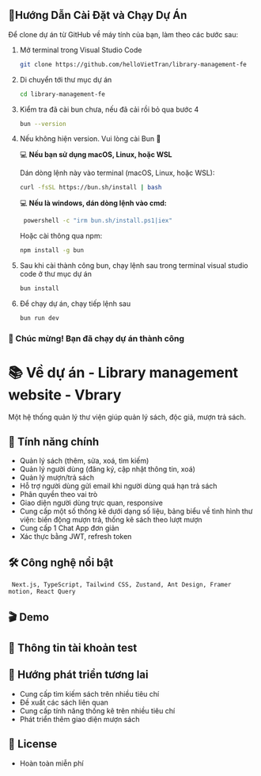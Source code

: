 ## 📌Hướng Dẫn Cài Đặt và Chạy Dự Án

Để clone dự án từ GitHub về máy tính của bạn, làm theo các bước sau:

1. Mở terminal trong Visual Studio Code
   ```bash
   git clone https://github.com/helloVietTran/library-management-fe
2. Di chuyển tới thư mục dự án
   ```bash
   cd library-management-fe
3. Kiểm tra đã cài bun chưa, nếu đã cải rồi bỏ qua bước 4
   ```bash
   bun --version
4. Nếu không hiện version. Vui lòng cài Bun 🚀
   
      💻 **Nếu bạn sử dụng macOS, Linux, hoặc WSL**

     Dán dòng lệnh này vào terminal (macOS, Linux, hoặc WSL):
     
     ```bash
     curl -fsSL https://bun.sh/install | bash
     ```
     💻 **Nếu là windows, dán dòng lệnh vào cmd:**
    ```bash
     powershell -c "irm bun.sh/install.ps1|iex"
     ```
     Hoặc cài thông qua npm:
     ```bash
     npm install -g bun
5. Sau khi cài thành công bun, chạy lệnh sau trong terminal visual studio code ở thư mục dự án 
     ```bash
     bun install
6. Để chạy dự án, chạy tiếp lệnh sau
     ```bash
     bun run dev
     ```
### 🎉 Chúc mừng! Bạn đã chạy dự án thành công 

# 📚 Về dự án - Library management website - Vbrary

Một hệ thống quản lý thư viện giúp quản lý sách, độc giả, mượn trả sách. 

## 🚀 Tính năng chính

- Quản lý sách (thêm, sửa, xoá, tìm kiếm)
- Quản lý người dùng (đăng ký, cập nhật thông tin, xoá)
- Quản lý mượn/trả sách
- Hỗ trợ người dùng gửi email khi người dùng quá hạn trả sách
- Phân quyền theo vai trò
- Giao diện người dùng trực quan, responsive
- Cung cấp một số thống kê dưới dạng số liệu, bảng biểu về tình hình thư viện: biến động mượn trả, thống kê sách theo lượt mượn
- Cung cấp 1 Chat App đơn giản
- Xác thực bằng JWT, refresh token

## 🛠️ Công nghệ nổi bật
     Next.js, TypeScript, Tailwind CSS, Zustand, Ant Design, Framer motion, React Query

## 🎬 Demo 
    
## 👤 Thông tin tài khoản test 

## 📌 Hướng phát triển tương lai
- Cung cấp tìm kiếm sách trên nhiều tiêu chí
- Đề xuất các sách liên quan
- Cung cấp tính năng thống kê trên nhiều tiêu chí
- Phát triển thêm giao diện mượn sách

## 📄 License
- Hoàn toàn miễn phí



   
    
   
   
